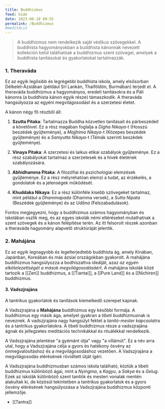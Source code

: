 ```yaml
---
title: Buddhizmus
feed: hide
date: 2023-06-10 09:55
permalink: /Buddhizmus
#meditáció
---
```


> A buddhizmus nem rendelkezik saját védikus szövegekkel. A buddhista hagyományokban a buddhista kánonnak nevezett kollekción belül találhatóak a buddhizmus szent szövegei, amelyek a buddhista tanításokat és gyakorlatokat tartalmazzák.

### 1. Theraváda

Ez az egyik legősibb és legrégebbi buddhista iskola, amely elsősorban Délkelet-Ázsiában (például Srí Lankán, Thaiföldön, Burmában) terjedt el. A theraváda buddhizmus a hagyományos, eredeti tanításokra és a Páli kánonra (a buddhista kánon egyik része) támaszkodik. A theraváda hangsúlyozza az egyéni megvilágosodást és a szerzetesi életet.

A kánon négy fő részből áll:

1. **Szutta Pitaka**: Tartalmazza Buddha közvetlen tanításait és párbeszédeit a követőivel. Ez a rész magában foglalja a *Digha Nikaya*-t (Hosszú beszédek gyűjteménye), a *Majjhima Nikaya*-t (Közepes beszédek gyűjteménye) és a *Samyutta Nikaya*-t (Témák szerinti beszédek gyűjteménye).
    
2. **Vinaya Pitaka**: A szerzetesi és laikus etikai szabályok gyűjteménye. Ez a rész szabályokat tartalmaz a szerzetesek és a hívek életének szabályozására.
    
3. **Abhidhamma Pitaka**: A filozófiai és pszichológiai elemzések gyűjteménye. Ez a rész mélyrehatóan elemzi a tudat, az érzékelés, a gondolatok és a jelenségek működését.
    
4. **Khuddaka Nikaya**: Ez a rész különféle kisebb szövegeket tartalmaz, mint például a *Dhammapada* (Dhamma versek), a *Sutta Nipata* (Beszédek gyűjteménye) és az *Udāna* (Felszabadulások).

Fontos megjegyezni, hogy a buddhizmus számos hagyományban és iskolában oszlik meg, és az egyes iskolák némi eltéréseket mutathatnak a szent szövegek és a kánon felépítése terén. Az itt felsorolt részek azonban a theraváda hagyomány alapvető struktúráját jelentik.

### 2. Mahájána

Ez az egyik legnagyobb és legelterjedtebb buddhista ág, amely Kínában, Japánban, Koreában és más ázsiai országokban gyakorolt. A mahájána buddhizmus hangsúlyozza a bodhiszattva ideálját, azaz *az egyén elkötelezettségét a mások megvilágosodásáért*. A mahájána iskolák közé tartozik a [[Zen]] buddhizmus, a [[Tiantai]], a [[Pure Land]] és a [[Nichiren]] buddhizmus.

#### 3. Vadszjrajána

A tantrikus gyakorlatok és tanítások kiemelkedő szerepet kapnak.

A Vadszjrajána a **Mahájána** buddhizmus egy későbbi formája. A buddhizmus egy másik ága, amelyet gyakran a *tibeti buddhizmus*nak is neveznek. A vadszjrajána nagy hangsúlyt fektet a *tanító-mester kapcsolat*ra és a tantrikus gyakorlatokra. A tibeti buddhizmus része a vadszjrajána ágnak és jellegzetes meditációs technikákkal és rituálékkal rendelkezik.

A Vadszjrajána jelentése "a gyémánt útja" vagy "a villámút". Ez a név arra utal, hogy a Vadszjrajána célja a gyors és hatékony ösvény az önmegvalósításhoz és a megvilágosodáshoz vezetően. A Vadszjrajána a megvilágosodás elérésének rövidített útját ígéri.

A Vadszjrajána buddhizmusban számos iskola található, köztük a tibeti buddhizmus különböző ágai, mint a *Nyingma*, a *Kagyu*, a *Sakya* és a *Gelug*. Ezek az iskolák különböző szent tanítók és mesteri vonalak mentén alakultak ki, de közösül tekintetben a tantrikus gyakorlatok és a gyors ösvény elérésének hangsúlyozása a Vadszjrajána buddhizmus központi jellemzője.

- [[Tantra]]